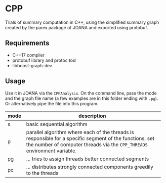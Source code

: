 CPP
===
Trials of summary computation in C++, using the simplified summary graph created by
the parex package of JOANA and exported using protobuf.

Requirements
------------
- C++17 compiler
- protobuf library and protoc tool
- libboost-graph-dev

Usage
-----
Use it in JOANA via the `CPPAnalysis`. 
On the command line, pass the mode and the graph file name (a few examples are in this folder 
ending with `.pg`). Or alternatively pipe the file into this program.

| mode | description
|------|-------------
| s    | basic sequential algorithm
| p    | parallel algorithm where each of the threads is responsible for a specific segment of the functions, set the number of computer threads via the `CPP_THREADS` environment variable.
| pg   | … tries to assign threads better connected segments
| pc   | … distributes strongly connected components greedily to the threads